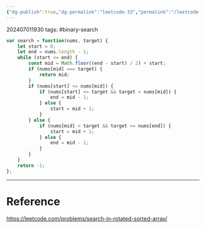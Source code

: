 ```yaml
---
{"dg-publish":true,"dg-permalink":"leetcode-33","permalink":"/leetcode-33/"}
---
```


202407011930
tags: #binary-search 

```js
var search = function(nums, target) {
	let start = 0;
	let end = nums.length - 1;
	while (start <= end) {
		const mid = Math.floor((end - start) / 2) + start;
		if (nums[mid] === target) {
			return mid;
		}
		if (nums[start] <= nums[mid]) {
			if (nums[start] <= target && target < nums[mid]) {
				end = mid - 1;
			} else {
				start = mid + 1;
			}
		} else {
			if (nums[mid] < target && target <= nums[end]) {
				start = mid + 1;
			} else {
				end = mid - 1;
			}
		}
	}
	return -1;
};
```

---
# Reference

https://leetcode.com/problems/search-in-rotated-sorted-array/